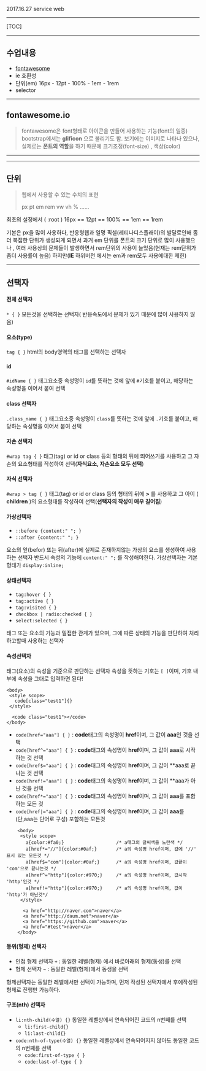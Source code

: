 2017.16.27 service web

------

[TOC]

------

## 수업내용

- [fontawesome](http://fontawesome.io/)
- ie 호환성
- 단위(em) 16px - 12pt - 100% - 1em - 1rem
- selector

------

## fontawesome.io

> fontawesome은 font형태로 아이콘을 만들어 사용하는 기능(font의 일종) bootstrap에서는 **glificon** 으로 불리기도 함. 보기에는 이미지로 나타나 있으나, 실제로는 **폰트의 역할**을 하기 때문에 크기조정(font-size) , 색상(color)

------

------

## 단위

> 웹에서 사용할 수 있는 수치의 표현
>
> px pt em rem vw vh % …...

최초의 설정에서 ( :root ) 16px == 12pt == 100% == 1em == 1rem

기본은 px을 많이 사용하다, 반응형웹과 일명 픽셀(레티나디스플래이)의 발달로인해 좀더 복잡한 단위가 생성되게 되면서 과거 em 단위를 폰트의 크기 단위로 많이 사용했으나 , 여러 사용상의 문제들이 발생하면서 rem단위의 사용이 늘었음(현재는 rem단위가 좀더 사용률이 높음) 하지만(**IE** 하위버전 에서는 em과 rem모두 사용에대한 제한)

------

## 선택자

#### 전체 선택자

`* { }` 모든것을 선택하는 선택자( 반응속도에서 문제가 있기 때문에 많이 사용하지 않음)

#### 요소(type)

`tag { }` html의 body영역의 태그를 선택하는 선택자

#### id

`#idName { }` 태그요소중 속성명이 `id`를 뜻하는 것에 앞에 `#`기호를 붙이고, 해당하는 속성명을 이어서 붙여 선택

#### class 선택자

`.class_name { }` 태그요소중 속성명이 `class`를 뜻하는 것에 앞에 `.`기호를 붙이고, 해당하는 속성명을 이어서 붙여 선택

#### 자손 선택자

`#wrap tag { }` 태그(tag) or id or class 등의 형태의 뒤에 띄어쓰기를 사용하고 그 자손의 요소형태를 작성하여 선택(**자식요소, 자손요소 모두 선택**)

#### 자식 선택자

`#wrap > tag { }` 태그(tag) or id or class 등의 형태의 뒤에 **>** 를 사용하고 그 아이 ( **children** )의 요소형태를 작성하여 선택(**선택자의 작성이 매우 길어짐**)

#### 가상선택자

- `::before {content:" "; }`
- `::after {content:" "; }`

요소의 앞(befor) 또는 뒤(after)에 실제로 존재하지않는 가상의 요소를 생성하여 사용하는 선택자 반드시 속성의 기능에 `content:" ";` 를 작성해야한다. 가상선택자는 기본 형태가 `display:inline;`

#### 상태선택자

- `tag:hover { }`
- `tag:active { }`
- `tag:visited { }`
- `checkbox | radio:checked { }`
- `select:selected { }`

태그 또는 요소의 기능과 밀접한 관계가 있으며, 그에 따른 상태의 기능을 판단하여 처리하고할때 사용하는 선택자

#### 속성선택자

태그(요소)의 속성을 기준으로 판단하는 선택자 속성을 뜻하는 기호는 `[ ]`이며, 기호 내부에 속성을 그대로 입력하면 된다!

```
<body>
 <style scope>
   code[class="test1"]{}
 </style> 
  
  <code class="test1"></code>
</body>
```

- `code[href="aaa"] { }` : **code**태그의 속성명이 **href**이며, 그 값이 **aaa**인 것을 선택
- `code[href^="aaa"] { }` : **code**태그의 속성명이 **href**이며, 그 값이 **aaa**로 시작하는 것 선택
- `code[href$="aaa"] { }` : **code**태그의 속성명이 **href**이며, 그 값이 **aaa로 끝나는 것 선택
- `code[href!="aaa"] { }` : **code**태그의 속성명이 **href**이며, 그 값이 **aaa가 아닌 것을 선택
- `code[href*="aaa"] { }` : **code**태그의 속성명이 **href**이며, 그 값이 **aaa**를 포함하는 모든 것
- `code[href|="aaa"] { }` : **code**태그의 속성명이 **href**이며, 그 값이 **aaa**를(단,aaa는 단어로 구성) 포함하는 모든것

```
    <body>
     <style scope>
       a{color:#fa0;}					/* a태그의 글씨색을 노란색 */
       a[href*="//"]{color:#0af;}		/* a의 속성명 href이며, 값에 '//' 표시 있는 모든것 */
       a[href$="com"]{color:#0af;}		/* a의 속성명 href이며, 값끝이 'com'으로 끝나는것 */
       a[href^="http"]{color:#970;} 	/* a의 속성명 href이며, 값시작 'http'인것 */
       a[href!="http"]{color:#970;} 	/* a의 속성명 href이며, 값이 'http'가 아닌것*/
     </style> 
      
      <a href="http://naver.com">naver</a>
      <a href="http://daum.net">naver</a>
      <a href="https://github.com">naver</a>
      <a href="#test">naver</a>
    </body>
```

#### 동위(형제) 선택자

- 인접 형제 선택자 `+` : 동일한 레벨(형제) 에서 바로아래의 형제(동생)를 선택
- 형제 선택자 `~` : 동일한 레벨(형제)에서 동생을 선택

형제선택자는 동일한 레벨에서만 선택이 가능하며, 먼저 작성된 선택자에서 후에작성된 형제로 진행만 가능하다.

#### 구조(nth) 선택자

- `li:nth-child(수열) {}` 동일한 레벨상에서 연속되어진 코드의 n번째를 선택
  - `li:first-child{}`
  - `li:last-child{}`
- `code:nth-of-type(수열) {}` 동일한 레벨상에서 연속되어지지 않아도 동일한  코드의 n번째를 선택
  - `code:first-of-type { }`
  - `code:last-of-type { }`
























